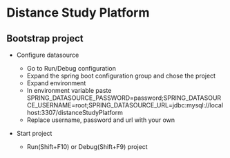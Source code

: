 # Distance Study Platform

## Bootstrap project
* Configure datasource
    * Go to Run/Debug configuration 
    * Expand the spring boot configuration group and chose the project
    * Expand environment
    * In environment variable paste SPRING_DATASOURCE_PASSWORD=password;SPRING_DATASOURCE_USERNAME=root;SPRING_DATASOURCE_URL=jdbc:mysql://localhost:3307/distanceStudyPlatform
    * Replace username, password and url with your own
    
* Start project
    * Run(Shift+F10) or Debug(Shift+F9) project